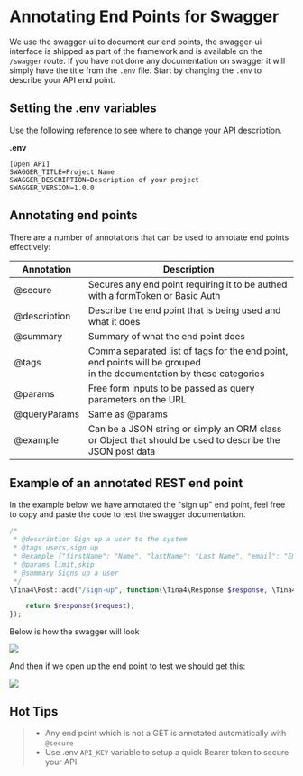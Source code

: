 # Annotating End Points for Swagger

We use the swagger-ui to document our end points, the swagger-ui interface is shipped as part of the framework and is available on the `/swagger` route.
If you have not done any documentation on swagger it will simply have the title from the `.env` file.
Start by changing the `.env` to describe your API end point.

## Setting the .env variables
Use the following reference to see where to change your API description.

**.env**
```dotenv
[Open API]
SWAGGER_TITLE=Project Name
SWAGGER_DESCRIPTION=Description of your project
SWAGGER_VERSION=1.0.0
```

## Annotating end points

There are a number of annotations that can be used to annotate end points effectively:

| Annotation   | Description                                                                                                                |
|--------------|----------------------------------------------------------------------------------------------------------------------------|
| @secure      | Secures any end point requiring it to be authed with a formToken or Basic Auth                                             |
| @description | Describe the end point that is being used and what it does                                                                 |
| @summary     | Summary of what the end point does                                                                                         |
| @tags        | Comma separated list of tags for the end point, end points will be grouped  <br/> in the documentation by these categories |
| @params      | Free form inputs to be passed as query parameters on the URL                                                               |
| @queryParams | Same as @params                                                                                                            |
| @example     | Can be a JSON string or simply an ORM class <br/> or Object that should be used to describe the JSON post data             |

## Example of an annotated REST end point

In the example below we have annotated the "sign up" end point, feel free to copy and paste the code to test the swagger documentation.

```php
/*
 * @description Sign up a user to the system
 * @tags users,sign up
 * @example {"firstName": "Name", "lastName": "Last Name", "email": "Email"}
 * @params limit,skip
 * @summary Signs up a user
 */
\Tina4\Post::add("/sign-up", function(\Tina4\Response $response, \Tina4\Request $request) {

    return $response($request);
});
```

Below is how the swagger will look

![](/img/example_annotation_signup.png)

And then if we open up the end point to test we should get this:

![](/img/example-test-end-point.png)


## Hot Tips
>- Any end point which is not a GET is annotated automatically with `@secure` 
>- Use .env `API_KEY` variable to setup a quick Bearer token to secure your API.
